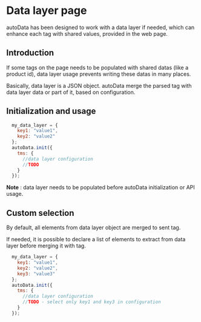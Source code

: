# Data layer page

autoData has been designed to work with a data layer if needed, which can enhance each tag with shared values, provided in the web page.

## Introduction

If some tags on the page needs to be populated with shared datas (like a product id), data layer usage prevents writing these datas in many places.

Basically, data layer is a JSON object. autoData merge the parsed tag with data layer data or part of it, based on configuration.

## Initialization and usage

```js
  my_data_layer = {
    key1: "value1",
    key2: "value2"
  };
  autoData.init({
    tms: {
      //data layer configuration
      //TODO
    }
  });
```

**Note** : data layer needs to be populated before autoData initialization or API usage.

## Custom selection

By default, all elements from data layer object are merged to sent tag.

If needed, it is possible to declare a list of elements to extract from data layer before merging it with tag.

```js
  my_data_layer = {
    key1: "value1",
    key2: "value2",
    key3: "value3"
  };
  autoData.init({
    tms: {
      //data layer configuration
      //TODO - select only key1 and key3 in configuration
    }
  });
```
